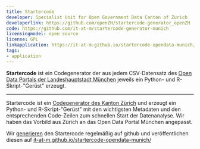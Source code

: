 ```yaml
---
title: Startercode
developer: Specialist Unit for Open Government Data Canton of Zurich 
developerlink: https://github.com/openZH/startercode-generator_openZH
code: https://github.com/it-at-m/startercode-generator-munich
licensingmodel: open source
license: GPL
linkapplication: https://it-at-m.github.io/startercode-opendata-munich/
tags:
- application
---
```


__Startercode__ ist ein Codegenerator der aus jedem CSV-Datensatz des [Open Data Portals der Landeshauptstadt München](https://opendata.muenchen.de/) jeweils ein Python- und R-Skript-"Gerüst" erzeugt.

---

Startercode ist ein [Codegenerator des Kanton Zürich](https://github.com/openZH/startercode-generator_openZH) und erzeugt ein Python- und R-Skript-"Gerüst" mit den wichtigsten Metadaten und den entsprechenden Code-Zeilen zum schnellen Start der Datenanalyse.
Wir haben das Vorbild aus Zürich an das Open Data Portal München angepasst.

Wir [generieren](https://github.com/it-at-m/startercode-generator-munich) den Startercode regelmäßig auf github und veröffentlichen diesen auf [it-at-m.github.io/startercode-opendata-munich/](https://it-at-m.github.io/startercode-opendata-munich/)


